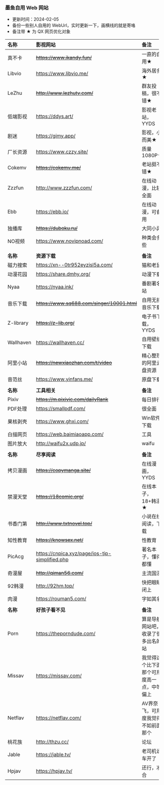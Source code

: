 ### 墨鱼自用 Web 网站
* 更新时间：2024-02-05
* 备份一些别人自用的 WebUrl，实时更新一下，画横线的就是寄咯
* 备注带 ★ 为 QX 网页优化对象

| 名称 | 影视网站 | 备注 |
| :----- | :----- | :----- |
| 真不卡 | ~~https://www.ikandy.fun/~~ |  一直的自用★ |
| Libvio |   https://www.libvio.me/ |   海外居多★ | 
| LeZhu |   ~~http://www.lezhutv.com/~~ |   群友投稿，很不错★ | 
| 低端影视 |   https://ddys.art/ | 影视老站，YYDS  | 
| 剧迷 |   https://gimy.app/ | 影视，小而美★  |
| 厂长资源 |  https://www.czzy.site/ | 质量1080P★  | 
| Cokemv |  ~~https://cokemv.me/~~ | 老站挺不错★  | 
| Zzzfun | http://www.zzzfun.com/ |  在线动漫，比较全面 |
| Ebb | https://ebb.io/ | 在线动漫，可备用 |
| 独播库|  ~~https://duboku.ru/~~ | 大同小异 |
| NO视频 | https://www.novipnoad.com/ | 种类会多些 |
| | | |
| **名称** | **资源下载** | **备注** |
| 磁力搜索|  https://xn--0tr952eyzisl5a.com/ | 猫和老鼠 |
| 动漫花园 |  https://share.dmhy.org/ | 动漫下载 |
| Nyaa |  https://nyaa.ink/ | 番剧著名站 |
| 音乐下载|  ~~https://www.sq688.com/singer/10001.html~~ | 自用无损音乐下载 |
| Z-library|  ~~https://z-lib.org/~~ | 电子书下载，YYDS |
| Wallhaven |  https://wallhaven.cc/ |  自用壁纸下载 |
| 阿里小站   | ~~https://newxiaozhan.com/t/video~~ | 精心整理的阿里云盘资源 |
| 音范丝 | https://www.yinfans.me/ | 原盘下载 |
| | | |
| **名称** | **工具相关** | **备注** |
| Pixiv |  ~~https://m.pixivic.com/dailyRank~~ | 每日排行 |
| PDF处理|  https://smallpdf.com/ | 很全面 |
| 果核剥壳|  https://www.ghxi.com/ | Win软件下载 |
| 白描网页 |  https://web.baimiaoapp.com/ | 工具 |
| 图片放大 |  http://waifu2x.udp.jp/ |  waifu |
| | | |
| **名称** | **尽享阅读** | **备注** |
| 拷贝漫画 |  ~~https://copymanga.site/~~ |  在线漫画，YYDS |
| 禁漫天堂|  ~~https://18comic.org/~~ | 在线本子，18+韩漫★ |
| 书香门第|  ~~http://www.txtnovel.top/~~ |  小说在线阅读，下载 |
| 知性教育 |  ~~https://knowsex.net/~~ | 性教育 | 
| PicAcg |  https://cnpica.xyz/page/ios-tip-simplified.php | 著名本子，懂得都懂 |
| 奇漫屋 |  ~~http://qiman56.com/~~ | 主流国漫 |
| 92韩漫 | http://92hm.top/ | 快把眼睛闭上 | 
| 肉漫 |  https://rouman5.com/ | 字如其名 |
| | | |
| **名称** | **好孩子看不见** | **备注** |
| Porn |  https://theporndude.com/ |  算是导航网站吧，收录了很多出名的站 |
| Missav | https://missav.com/ | 我觉得这个比下面那个可用度高一点，中等偏上 |
| Netflav | https://netflav.com/ | AV界奈飞，可用度我觉得不如前面那个 |
| 桃花族 | http://thzu.cc/ | 论坛 |
| Jable | https://jable.tv/ | 老司机说车开了 |
| Hpjav | https://hpjav.tv/ | 还行，凑合 |
